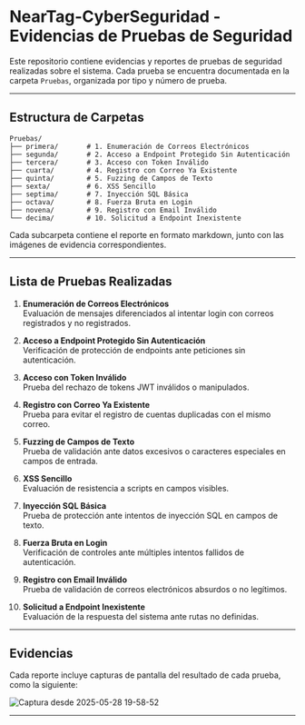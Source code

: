 # NearTag-CyberSeguridad - Evidencias de Pruebas de Seguridad

Este repositorio contiene evidencias y reportes de pruebas de seguridad realizadas sobre el sistema. Cada prueba se encuentra documentada en la carpeta `Pruebas`, organizada por tipo y número de prueba.

---

## Estructura de Carpetas

```
Pruebas/
├── primera/       # 1. Enumeración de Correos Electrónicos
├── segunda/       # 2. Acceso a Endpoint Protegido Sin Autenticación
├── tercera/       # 3. Acceso con Token Inválido
├── cuarta/        # 4. Registro con Correo Ya Existente
├── quinta/        # 5. Fuzzing de Campos de Texto
├── sexta/         # 6. XSS Sencillo
├── septima/       # 7. Inyección SQL Básica
├── octava/        # 8. Fuerza Bruta en Login
├── novena/        # 9. Registro con Email Inválido
└── decima/        # 10. Solicitud a Endpoint Inexistente
```

Cada subcarpeta contiene el reporte en formato markdown, junto con las imágenes de evidencia correspondientes.

---

## Lista de Pruebas Realizadas

1. **Enumeración de Correos Electrónicos**  
   Evaluación de mensajes diferenciados al intentar login con correos registrados y no registrados.

2. **Acceso a Endpoint Protegido Sin Autenticación**  
   Verificación de protección de endpoints ante peticiones sin autenticación.

3. **Acceso con Token Inválido**  
   Prueba del rechazo de tokens JWT inválidos o manipulados.

4. **Registro con Correo Ya Existente**  
   Prueba para evitar el registro de cuentas duplicadas con el mismo correo.

5. **Fuzzing de Campos de Texto**  
   Prueba de validación ante datos excesivos o caracteres especiales en campos de entrada.

6. **XSS Sencillo**  
   Evaluación de resistencia a scripts en campos visibles.

7. **Inyección SQL Básica**  
   Prueba de protección ante intentos de inyección SQL en campos de texto.

8. **Fuerza Bruta en Login**  
   Verificación de controles ante múltiples intentos fallidos de autenticación.

9. **Registro con Email Inválido**  
   Prueba de validación de correos electrónicos absurdos o no legítimos.

10. **Solicitud a Endpoint Inexistente**  
    Evaluación de la respuesta del sistema ante rutas no definidas.

---

## Evidencias

Cada reporte incluye capturas de pantalla del resultado de cada prueba, como la siguiente:

![Captura desde 2025-05-28 19-58-52](https://github.com/user-attachments/assets/759daf52-5164-4a13-903c-8eabe590d6ac)




---
